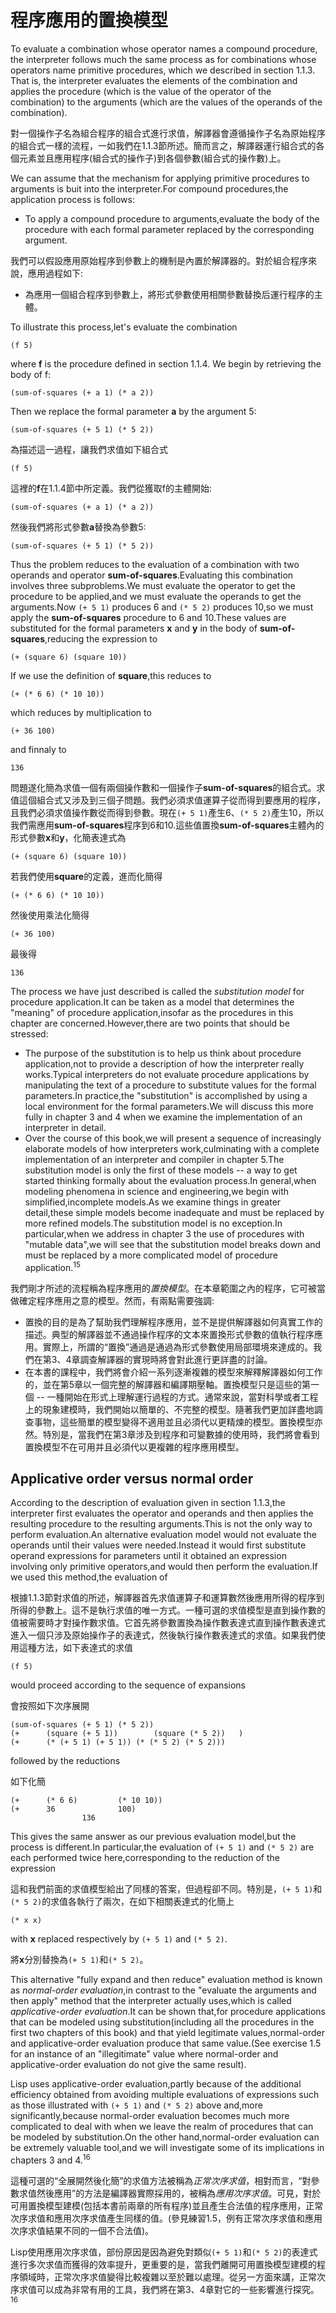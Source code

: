 # 程序應用的置換模型

To evaluate a combination whose operator names a compound procedure, the interpreter follows much the same process as for combinations whose operators name primitive procedures, which we described in section 1.1.3. That is, the interpreter evaluates the elements of the combination and applies the procedure (which is the value of the operator of the combination) to the arguments (which are the values of the operands of the combination).

對一個操作子名為組合程序的組合式進行求值，解譯器會遵循操作子名為原始程序的組合式一樣的流程，一如我們在1.1.3節所述。簡而言之，解譯器運行組合式的各個元素並且應用程序(組合式的操作子)到各個參數(組合式的操作數)上。

We can assume that the mechanism for applying primitive procedures to arguments is buit into the interpreter.For compound procedures,the application process is follows:

* To apply a compound procedure to arguments,evaluate the body of the procedure with each formal parameter replaced by the corresponding argument.

我們可以假設應用原始程序到參數上的機制是內置於解譯器的。對於組合程序來說，應用過程如下:

* 為應用一個組合程序到參數上，將形式參數使用相關參數替換后運行程序的主體。

To illustrate this process,let's evaluate the combination

	(f 5)
	
where **f** is the procedure defined in section 1.1.4. We begin by retrieving the body of f:

	(sum-of-squares (+ a 1) (* a 2))
	
Then we replace the formal parameter **a** by the argument 5:

	(sum-of-squares (+ 5 1) (* 5 2))
	
為描述這一過程，讓我們求值如下組合式

	(f 5)
	
這裡的**f**在1.1.4節中所定義。我們從獲取f的主體開始:

	(sum-of-squares (+ a 1) (* a 2))
	
然後我們將形式參數**a**替換為參數5:

	(sum-of-squares (+ 5 1) (* 5 2))
	
Thus the problem reduces to the evaluation of a combination with two operands and operator **sum-of-squares**.Evaluating this combination involves three subproblems.We must evaluate the operator to get the procedure to be applied,and we must evaluate the operands to get the arguments.Now `(+ 5 1)` produces 6 and `(* 5 2)` produces 10,so we must apply the **sum-of-squares** procedure to 6 and 10.These values are substituted for the formal parameters **x** and **y** in the body of **sum-of-squares**,reducing the expression to

	(+ (square 6) (square 10))
	
If we use the definition of **square**,this reduces to

	(+ (* 6 6) (* 10 10))
	
which reduces by multiplication to

	(+ 36 100)
	
and finnaly to

	136

問題遂化簡為求值一個有兩個操作數和一個操作子**sum-of-squares**的組合式。求值這個組合式又涉及到三個子問題。我們必須求值運算子從而得到要應用的程序，且我們必須求值操作數從而得到參數。現在`(+ 5 1)`產生6、`(* 5 2)`產生10，所以我們需應用**sum-of-squares**程序到6和10.這些值置換**sum-of-squares**主體內的形式參數**x**和**y**，化簡表達式為

	(+ (square 6) (square 10))
	
若我們使用**square**的定義，進而化簡得

	(+ (* 6 6) (* 10 10))
	
然後使用乘法化簡得

	(+ 36 100)

最後得

	136
	
The process we have just described is called the *substitution model* for procedure application.It can be taken as a model that determines the "meaning" of procedure application,insofar as the procedures in this chapter are concerned.However,there are two points that should be stressed:

* The purpose of the substitution is to help us think about procedure application,not to provide a description of how the interpreter really works.Typical interpreters do not evaluate procedure applications by manipulating the text of a procedure to substitute values for the formal parameters.In practice,the "substitution" is accomplished by using a local environment for the formal parameters.We will discuss this more fully in chapter 3 and 4 when we examine the implementation of an interpreter in detail.
* Over the course of this book,we will present a sequence of increasingly elaborate models of how interpreters work,culminating with a complete implementation of an interpreter and compiler in chapter 5.The substitution model is only the first of these models -- a way to get started thinking formally about the evaluation process.In general,when modeling phenomena in science and engineering,we begin with simplified,incomplete models.As we examine things in greater detail,these simple models become inadequate and must be replaced by more refined models.The substitution model is no exception.In particular,when we address in chapter 3 the use of procedures with "mutable data",we will see that the substitution model breaks down and must be replaced by a more complicated model of procedure application.<sup>15</sup>

我們剛才所述的流程稱為程序應用的*置換模型*。在本章範圍之內的程序，它可被當做確定程序應用之意的模型。然而，有兩點需要強調:

* 置換的目的是為了幫助我們理解程序應用，並不是提供解譯器如何真實工作的描述。典型的解譯器並不通過操作程序的文本來置換形式參數的值執行程序應用。實際上，所謂的“置換”通過是通過為形式參數使用局部環境來達成的。我們在第3、4章調查解譯器的實現時將會對此進行更詳盡的討論。
* 在本書的課程中，我們將會介紹一系列逐漸複雜的模型來解釋解譯器如何工作的，並在第5章以一個完整的解譯器和編譯期壓軸。置換模型只是這些的第一個 -- 一種開始在形式上理解運行過程的方式。通常來說，當對科學或者工程上的現象建模時，我們開始以簡單的、不完整的模型。隨著我們更加詳盡地調查事物，這些簡單的模型變得不適用並且必須代以更精煉的模型。置換模型亦然。特別是，當我們在第3章涉及到程序和可變數據的使用時，我們將會看到置換模型不在可用并且必須代以更複雜的程序應用模型。

## Applicative order versus normal order

According to the description of evaluation given in section 1.1.3,the interpreter first evaluates the operator and operands and then applies the resulting procedure to the resulting arguments.This is not the only way to perform evaluation.An alternative evaluation model would not evaluate the operands until their values were needed.Instead it would first substitute operand expressions for parameters until it obtained an expression involving only primitive operators,and would then perform the evaluation.If we used this method,the evaluation of

根據1.1.3節對求值的所述，解譯器首先求值運算子和運算數然後應用所得的程序到所得的參數上。這不是執行求值的唯一方式。一種可選的求值模型是直到操作數的值被需要時才對操作數求值。它首先將參數置換為操作數表達式直到操作數表達式進入一個只涉及原始操作子的表達式，然後執行操作數表達式的求值。如果我們使用這種方法，如下表達式的求值

	(f 5)
	
would proceed according to the sequence of expansions

會按照如下次序展開

	(sum-of-squares (+ 5 1) (* 5 2))
	(+		(square (+ 5 1))		(square (* 5 2))   )
	(+		(* (+ 5 1) (+ 5 1)) (* (* 5 2) (* 5 2)))
	
followed by the reductions

如下化簡


	(+		(* 6 6) 		(* 10 10))
	(+ 		36				100)
					136

This gives the same answer as our previous evaluation model,but the process is different.In particular,the evaluation of `(+ 5 1)` and `(* 5 2)` are each performed twice here,corresponding to the reduction of the expression

這和我們前面的求值模型給出了同樣的答案，但過程卻不同。特別是，`(+ 5 1)`和`(* 5 2)`的求值各執行了兩次，在如下相關表達式的化簡上

	(* x x)
	
with **x** replaced respectively by `(+ 5 1)` and `(* 5 2)`.

將**x**分別替換為`(+ 5 1)`和`(* 5 2)`。

This alternative "fully expand and then reduce" evaluation method is known as *normal-order evaluation*,in contrast to the "evaluate the arguments and then apply" method that the interpreter actually uses,which is called *applicative-order evaluation*.It can be shown that,for procedure applications that can be modeled using substitution(including all the procedures in the first two chapters of this book) and that yield legitimate values,normal-order and applicative-order evaluation produce that same value.(See exercise 1.5 for an instance of an "illegitimate" value where normal-order and applicative-order evaluation do not give the same result).

Lisp uses applicative-order evaluation,partly because of the additional efficiency obtained from avoiding multiple evaluations of expressions such as those illustrated with `(+ 5 1)` and `(* 5 2)` above and,more significantly,because normal-order evaluation becomes much more complicated to deal with when we leave the realm of procedures that can be modeled by substitution.On the other hand,normal-order evaluation can be extremely valuable tool,and we will investigate some of its implications in chapters 3 and 4.<sup>16</sup>

這種可選的“全展開然後化簡”的求值方法被稱為*正常次序求值*，相對而言，“對參數求值然後應用”的方法是編譯器實際採用的，被稱為*應用次序求值*。可見，對於可用置換模型建模(包括本書前兩章的所有程序)並且產生合法值的程序應用，正常次序求值和應用次序求值產生同樣的值。(參見練習1.5，例有正常次序求值和應用次序求值結果不同的一個不合法值)。

Lisp使用應用次序求值，部份原因是因為避免對類似`(+ 5 1)`和`(* 5 2)`的表達式進行多次求值而獲得的效率提升，更重要的是，當我們離開可用置換模型建模的程序領域時，正常次序求值變得比較複雜以至於難以處理。從另一方面來講，正常次序求值可以成為非常有用的工具，我們將在第3、4章對它的一些影響進行探究。<sup>16</sup>